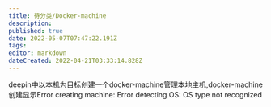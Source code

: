 ```yaml
---
title: 待分类/Docker-machine
description: 
published: true
date: 2022-05-07T07:47:22.191Z
tags: 
editor: markdown
dateCreated: 2022-04-21T03:33:14.828Z
---
```


deepin中以本机为目标创建一个docker-machine管理本地主机,docker-machine创建显示Error creating machine: Error detecting OS: OS type not recognized
